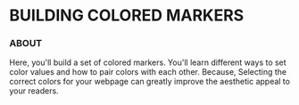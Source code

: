 # BUILDING COLORED MARKERS

### ABOUT

Here, you'll build a set of colored markers. You'll learn different ways to set color values and how to pair colors with each other.
Because, Selecting the correct colors for your webpage can greatly improve the aesthetic appeal to your readers.
